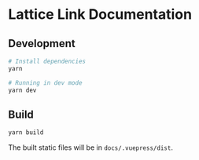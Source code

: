 # Lattice Link Documentation

## Development

```bash
# Install dependencies
yarn

# Running in dev mode
yarn dev
```

## Build

```bash
yarn build
```

The built static files will be in `docs/.vuepress/dist`.
